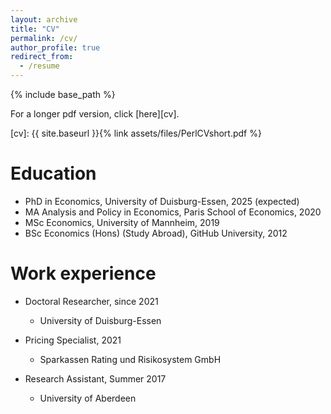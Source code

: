 ```yaml
---
layout: archive
title: "CV"
permalink: /cv/
author_profile: true
redirect_from:
  - /resume
---
```


{% include base_path %}

For a longer pdf version, click [here][cv].

[cv]: {{ site.baseurl }}{% link assets/files/PerlCVshort.pdf %}

Education
======
* PhD in Economics, University of Duisburg-Essen, 2025 (expected)
* MA Analysis and Policy in Economics, Paris School of Economics, 2020
* MSc Economics, University of Mannheim, 2019
* BSc Economics (Hons) (Study Abroad), GitHub University, 2012

Work experience
======
* Doctoral Researcher, since 2021
  * University of Duisburg-Essen
    
* Pricing Specialist, 2021
  * Sparkassen Rating und Risikosystem GmbH
    
* Research Assistant, Summer 2017
  * University of Aberdeen
